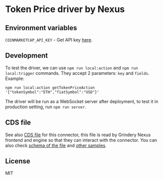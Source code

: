 # Token Price driver by Nexus

## Environment variables

`COINMARKETCAP_API_KEY` - Get API key [here](https://coinmarketcap.com/api/).

## Development

To test the driver, we can use `npm run local:action` and `npm run local:trigger` commands. They accept 2 parameters: `key` and `fields`. Example:

```
npm run local:action getTokenPriceAction '{"tokenSymbol":"ETH","fiatSymbol":"USD"}'
```

The driver will be run as a WebSocket server after deployment, to test it in production setting, run `npm run server`.

## CDS file

See also [CDS file](cds/tokenPrice.json) for this connector, this file is read by Grindery Nexus frontend and engine so that they can interact with the connector. You can also check [schema of the file](https://github.com/grindery-io/grindery-nexus-schema-v2/tree/master/connectors) and [other samples](https://github.com/grindery-io/grindery-nexus-schema-v2/tree/master/cds/web2).

## License

MIT

